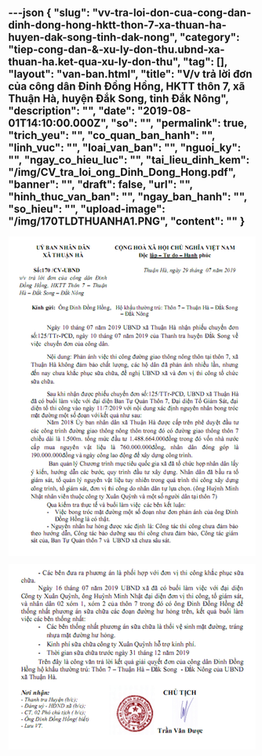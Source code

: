 ---json
{
    "slug": "vv-tra-loi-don-cua-cong-dan-dinh-dong-hong-hktt-thon-7-xa-thuan-ha-huyen-dak-song-tinh-dak-nong",
    "category": "tiep-cong-dan-&-xu-ly-don-thu.ubnd-xa-thuan-ha.ket-qua-xu-ly-don-thu",
    "tag": [],
    "layout": "van-ban.html",
    "title": "V/v trả lời đơn của công dân Đinh Đồng Hồng, HKTT thôn 7, xã Thuận Hà, huyện Đắk Song, tỉnh Đắk Nông",
    "description": "",
    "date": "2019-08-01T14:10:00.000Z",
    "so": "",
    "permalink": true,
    "trich_yeu": "",
    "co_quan_ban_hanh": "",
    "linh_vuc": "",
    "loai_van_ban": "",
    "nguoi_ky": "",
    "ngay_co_hieu_luc": "",
    "tai_lieu_dinh_kem": "/img/CV_tra_loi_ong_Dinh_Dong_Hong.pdf",
    "banner": "",
    "draft": false,
    "url": "",
    "hinh_thuc_van_ban": "",
    "ngay_ban_hanh": "",
    "so_hieu": "",
    "upload-image": "/img/170TLDTHUANHA1.PNG",
    "__content__": ""
}
---
<p><img alt="" src="/img/170TLDTHUANHA.PNG" /></p>

<p><img alt="" src="/img/170TLDTHUANHA1.PNG" /></p>
